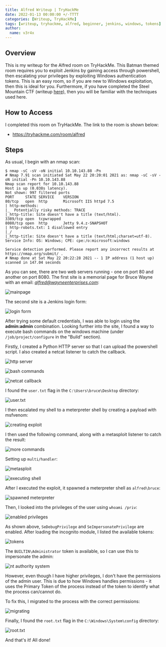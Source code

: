 ```yaml
---
title: Alfred Writeup | TryHackMe
date: 2022-01-13 00:00:00 +/-TTTT
categories: [Writeup, TryHackMe]
tags: [writeup, tryhackme, alfred, beginner, jenkins, windows, tokens]
author:
  name: v3r4x
---
```


## Overview

This is my writeup for the Alfred room on TryHackMe.  This Batman themed room requires you to exploit Jenkins by gaining access through powershell, then escalating your privileges by exploiting Windows authentication tokens.  This is an easy room, so if you are new to Windows exploitation, then this is ideal for you.  Furthermore, if you have completed the Steel Mountain CTF (writeup [here](/Steel%20Mountain/README.md)), then you will be familiar with the techniques used here.

## How to Access

I completed this room on TryHackMe.  The link to the room is shown below:

- https://tryhackme.com/room/alfred

## Steps

As usual, I begin with an nmap scan:

```
$ nmap -sC -sV -oN initial 10.10.143.88 -Pn
# Nmap 7.91 scan initiated Sat May 22 20:20:01 2021 as: nmap -sC -sV -oN initial -Pn 10.10.143.88
Nmap scan report for 10.10.143.88
Host is up (0.038s latency).
Not shown: 997 filtered ports
PORT     STATE SERVICE    VERSION
80/tcp   open  http       Microsoft IIS httpd 7.5
| http-methods: 
|_  Potentially risky methods: TRACE
|_http-title: Site doesn't have a title (text/html).
3389/tcp open  tcpwrapped
8080/tcp open  http       Jetty 9.4.z-SNAPSHOT
| http-robots.txt: 1 disallowed entry 
|_/
|_http-title: Site doesn't have a title (text/html;charset=utf-8).
Service Info: OS: Windows; CPE: cpe:/o:microsoft:windows

Service detection performed. Please report any incorrect results at https://nmap.org/submit/ .
# Nmap done at Sat May 22 20:22:28 2021 -- 1 IP address (1 host up) scanned in 147.04 seconds
```

As you can see, there are two web servers running - one on port 80 and another on port 8080.  The first site is a memorial page for Bruce Wayne with an email: *alfred@wayneenterprises.com*:

![mainpage](/assets/posts/20220113/1_mainpage.png)

The second site is a Jenkins login form:

![login form](/assets/posts/20220113/2_login_form.png)

After trying some default credentials, I was able to login using the **admin:admin** combination.  Looking further into the site, I found a way to execute bash commands on the windows machine (under `/job/project/configure` in the "Build" section).

Firstly, I created a Python HTTP server so that I can upload the powershell script.  I also created a netcat listener to catch the callback.

![http server](/assets/posts/20220113/4_python_http_server.png)

![bash commands](/assets/posts/20220113/3_execute_bash_commands.png)

![netcat callback](/assets/posts/20220113/5_netcat.png)

I found the `user.txt` flag in the `C:\Users\bruce\Desktop` directory:

![user.txt](/assets/posts/20220113/6_user_flag.png)

I then escalated my shell to a meterpreter shell by creating a payload with msfvenom:

![creating exploit](/assets/posts/20220113/7_creating_exploit.png)

I then used the following command, along with a metasploit listener to catch the result:

![more commands](/assets/posts/20220113/8_next_command.png)

Setting up `multi/handler`:

![metasploit](/assets/posts/20220113/9_metasploit_listener.png)

![executing shell](/assets/posts/20220113/10_executing_shell.png)

After I executed the exploit, it spawned a meterpreter shell as `alfred\bruce`:

![spawned meterpreter](/assets/posts/20220113/11_spawned_meterpreter.png)

Then, I looked into the privileges of the user using `whoami /priv`:

![enabled privileges](/assets/posts/20220113/12_enabled_privileges.png)

As shown above, `SeDebugPrivilege` and `SeImpersonatePrivilege` are enabled.  After loading the incognito module, I listed the available tokens:
 
![tokens](/assets/posts/20220113/13_tokens.png)

The `BUILTIN\Administrator` token is available, so I can use this to impersonate the admin:

![nt authority system](/assets/posts/20220113/14_nt_authority_system.png)

However, even though I have higher privileges, I don't have the permissions of the admin user.  This is due to how Windows handles permissions - it uses the Primary Token of the process instead of the token to identify what the process can/cannot do.

To fix this, I migrated to the process with the correct permissions:

![migrating](/assets/posts/20220113/15_migrating.png)

Finally, I found the `root.txt` flag in the `C:\Windows\System\config` directory:

![root.txt](/assets/posts/20220113/16_root_flag.png)

And that's it!  All done!
